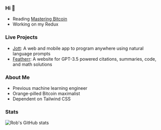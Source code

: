 ### Hi 👋

- Reading [Mastering Bitcoin](https://github.com/bitcoinbook/bitcoinbook) 
- Working on my Redux

### Live Projects
- [Jott](https://jottcode.com): A web and mobile app to program anywhere using natural language prompts 
- [Featherr](https://featherr.io): A website for GPT-3.5 powered citations, summaries, code, and math solutions

### About Me
- Previous machine learning engineer
- Orange-pilled Bitcoin maximalist
- Dependent on Tailwind CSS

### Stats
![Rob's GitHub stats](https://github-readme-stats.vercel.app/api?username=xorizon&show_icons=true&theme=radical)


